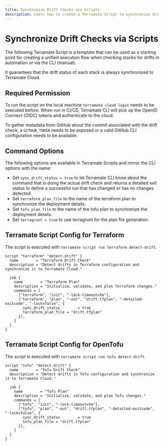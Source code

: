 ```yaml
---
title: Synchronize Drift Checks via Scripts
description: Learn how to create a Terramate Script to synchronize drift status with Terramate CLI to Terramate Cloud in automation or from local machines.
---
```


# Synchronize Drift Checks via Scripts

The following Terramate Script is a template that can be used as a starting point for creating a unified execution flow when checking stacks for drifts in automation or via the CLI (manual).

It guarantees that the drift status of each stack is always synchronized to Terramate Cloud.

## Required Permission

To run the script on the local machine `terramate cloud login` needs to be executed before.
When run in CI/CD, Terramate CLI will pick up the OpenID Connect (OIDC) tokens and authenticate to the cloud.

To gather metadata from GitHub about the commit associated with the drift check, a `GITHUB_TOKEN` needs to be exposed or a valid GitHub CLI configuration needs to be available.

## Command Options

The following options are available in Terramate Scripts and mirror the CLI options with the name:

- Set `sync_drift_status = true` to let Terramate CLI know about the command that is doing the actual drift check and returns a detailed exit status to define a successful run that has changed or has no changes detected.
- Set `terraform_plan_file` to the name of the terraform plan to synchronize the deployment details.
- Set `tofu_plan_file` to the name of the tofu plan to synchronize the deployment details.
- Set `terragrunt = true` to use terragrunt for the plan file generation.

## Terramate Script Config for Terraform

The script is executed with `terramate script run terraform detect-drift`.

```hcl
script "terraform" "detect-drift" {
  name        = "Terraform Drift Check"
  description = "Detect drifts in Terraform configuration and synchronize it to Terramate Cloud."

  job {
    name        = "Terraform Plan"
    description = "Initialize, validate, and plan Terraform changes."
    commands = [
      ["terraform", "init", "-lock-timeout=5m"],
      ["terraform", "plan", "-out", "drift.tfplan", "-detailed-exitcode", "-lock=false", {
        sync_drift_status        = true
        terraform_plan_file = "drift.tfplan"
      }],
    ]
  }
}
```

## Terramate Script Config for OpenTofu

The script is executed with `terramate script run tofu detect-drift`.

```hcl
script "tofu" "detect-drift" {
  name        = "Tofu Drift Check"
  description = "Detect drifts in Tofu configuration and synchronize it to Terramate Cloud."

  job {
    name        = "Tofu Plan"
    description = "Initialize, validate, and plan Tofu changes."
    commands = [
      ["tofu", "init", "-lock-timeout=5m"],
      ["tofu", "plan", "-out", "drift.tfplan", "-detailed-exitcode", "-lock=false", {
        sync_drift_status        = true
        tofu_plan_file = "drift.tfplan"
      }],
    ]
  }
}
```
